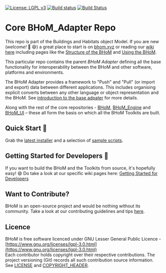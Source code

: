 [![License: LGPL v3](https://img.shields.io/badge/License-LGPL%20v3-blue.svg)](https://www.gnu.org/licenses/lgpl-3.0)
[![Build status](https://ci.appveyor.com/api/projects/status/77wjwjne4gwgou41/branch/master?svg=true)](https://ci.appveyor.com/project/BHoMBot/bhom-adapter/branch/master)
[![Build Status](https://dev.azure.com/BHoMBot/BHoM/_apis/build/status/BHoM_Adapter/BHoM_Adapter.CheckCore?branchName=master)](https://dev.azure.com/BHoMBot/BHoM/_build/latest?definitionId=17&branchName=master)
# Core BHoM_Adapter Repo

This repo is part of the Buildings and Habitats object Model. 
If you are new (_welcome!_  👋 😄)  a great place to start is on [bhom.xyz](https://bhom.xyz) or reading our [wiki here](https://github.com/BHoM/documentation/wiki) including pages like the [Structure of the BHoM](https://github.com/BHoM/documentation/wiki/Structure-of-the-BHoM) and [Using the BHoM](https://github.com/BHoM/documentation/wiki/Using-the-BHoM).

This particular repo contains the parent _BHoM Adapter_ defining all the base functionality for interoperability between the BHoM and other software, platforms and environments.

The BHoM Adapter provides a framework to "Push" and "Pull" (or import and export) data between different applications. This includes organising explicit converts between any other language or object representation and the BHoM. See [introduction to the base adpater](https://github.com/BHoM/documentation/wiki/Introduction-to-the-BHoM_Adapter) for more details.


Along with the rest of the core repositories - [BHoM](https://github.com/BHoM/BHoM), [BHoM_Engine](https://github.com/BHoM/BHoM_Engine) and [BHoM_UI](https://github.com/BHoM/BHoM_UI) – these all form the basis on which all the BHoM Toolkits are built.

## Quick Start 🚀 

Grab the [latest installer](https://bhom.xyz/) and a selection of [sample scripts](https://github.com/BHoM/samples).


## Getting Started for Developers 🤖 

If you want to build the BHoM and the Toolkits from source, it's hopefully easy! 😄 
Do take a look at our specific wiki pages here: [Getting Started for Developers](https://github.com/BHoM/documentation/wiki/Getting-started-for-developers)


## Want to Contribute? ##

BHoM is an open-source project and would be nothing without its community. Take a look at our contributing guidelines and tips [here](https://github.com/BHoM/BHoM/blob/master/CONTRIBUTING.md).


## Licence ##

BHoM is free software licenced under GNU Lesser General Public Licence - [https://www.gnu.org/licenses/lgpl-3.0.html](https://www.gnu.org/licenses/lgpl-3.0.html)  
Each contributor holds copyright over their respective contributions.
The project versioning (Git) records all such contribution source information.
See [LICENSE](https://github.com/BHoM/BHoM/blob/master/LICENSE) and [COPYRIGHT_HEADER](https://github.com/BHoM/BHoM/blob/master/COPYRIGHT_HEADER.txt).
